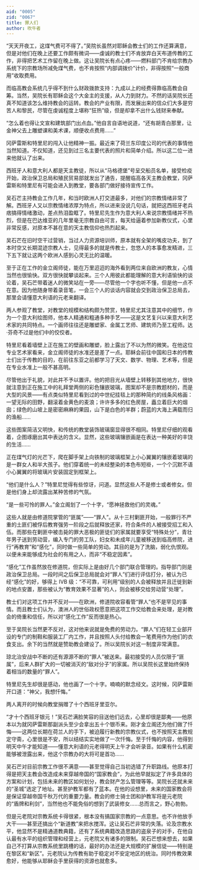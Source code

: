 ```yaml
---
aid: "0005"
zid: "0067"
title: 罪人们
author: 吹牛者
---
```


“天天开夜工，这煤气费可不得了。”吴院长虽然对耶稣会教士们的工作还算满意，但是对他们在晚上还要工作颇有微词——虔诚的教士们不肯放弃白天布道传教的工作，非得把艺术工作留在晚上做。这让吴院长有点心疼——燃料部门不肯给宗教办系统下的宗教场所减免煤气费，也不肯按照“内部调拨价”计价，非得按照“一般商用”收取费用。

而临高教会系统几乎得不到什么财政拨款支持：九成以上的经费得靠临高教会自筹。当然，吴院长有耶稣会这个大金主的支援，从人力到财力。不然的话吴院长还真不知道该怎么维持教会的运转。教会的产业有限，而发展出来的信众们大多是穷苦人和黎民，尽管在虔诚程度上堪称“狂热”级，但是却拿不出什么钱财来奉献。

“怎么着也得让文宣和建筑部门出点血。”他自言自语地说道，“还有胡青白那里，让金神父去上雕塑课和美术课，顺便收点费用……”

冈萨雷斯和特里尼的闯入让他精神一振。最近来了荷兰东印度公司的代表的事情他当然知道。不仅知道，还见到过三名主要代表的照片和简单介绍。所以这二位一进来他就认了出来。

西班牙人和意大利人都是天主教徒，所以从“马格德堡”号呈交船员名单，接受检疫开始，政治保卫总局和殖民贸易部就发出了通告，提醒临高各天主教会教堂，冈萨雷斯和特里尼有可能会进入到教堂，要各部门做好接待宣传工作。

吴石芒主持教会工作几年，和当时欧洲人打交道最多，对他们的宗教情绪非常了解。西班牙人又以宗教情绪浓厚为特点，所以进来没说几句话，就把这西班牙老兵痞搞得情绪激动，差点热泪盈眶了。特里尼先生作为意大利人来说宗教情绪并不热烈，但是在巴达维亚的几年里毫无宗教自由可言，每天给逼着参加新教仪式，心里非常反感，对原本不甚在意的天主教信仰也热烈起来。

吴石芒在旧时空干过营销，当过人力资源培训师，原本就有全架的嘴皮功夫，到了本时空又长期混迹宗教人士，见得最多的就是传教士，忽悠人的本事愈发精进，三下五下就让这两个欧洲人感到心灵无比的温暖。

至于正在工作的金立阁师徒，能在万里迢迢的海外看到两位来自欧洲的教友，心情当然也很愉快。双方很快就攀谈起来。三个人用彼此都能理解的意大利语愉快的谈论着，吴石芒带着迷人的微笑站在一旁——尽管他一个字也听不懂，但是他一点不在意。因为他随身带着录音笔，一会三个人的谈话内容就会交到政治保卫总局去，那里会请懂意大利语的元老来翻译。

两人参观了教堂，对教堂的规模和结构颇为赞赏，特里尼尤其注意其中的细节，作为一个意大利绘图师，他本人精通和粗通多种手艺——这是文艺复兴以来意大利艺术家的共同特点。一个画师往往还是雕塑家、金属工艺师、建筑师乃至工程师。达·芬奇不过是他们中的佼佼者。

特里尼看着墙壁上正在施工的壁画和雕塑，脸上露出了不以为然的微笑。在他这位专业艺术家看来，金立阁师徒的水准还是差了一点。耶稣会前往中国和日本的传教士们出于传教的目的，在前往东亚之前都学习了天文、数学、物理、艺术等，但是在专业水准上一般不甚高明。

尽管他出于礼貌，对此并不予以置评。他的把目光从墙壁上转移到其他地方，很快就注意到正在施工中的礼拜堂两侧的彩色镶嵌玻璃，图案却不是宗教题材的，而是大型的风景——有点类似特里尼看到过的中世纪挂毯上的那种简约的线条风格画：一望无际的田野，翻滚着金黄色的麦浪；许许多多的红色房屋，矗立着巨大的烟囱；绿色的山坡上是密密麻麻的果园，山下是白色的羊群；蔚蓝的大海上满载而归的渔船……

这些图案简洁又明快，和传统的教堂装饰玻璃窗显得很不相同。特里尼仔细的观看着，企图琢磨出其中表达的含义。显然，这些玻璃镶嵌画是在表达一种美好的丰饶的生活……

正在煤气灯的光芒下，爬在脚手架上向铁制的玻璃框架上小心翼翼的镶嵌着玻璃的是一群女人和半大孩子。他们穿着统一的未经整染的本色布短褂，一个个沉默不语小心翼翼的将玻璃片安装固定到框架上。

“他们是什么人？”特里尼觉得有些惊讶，问道。显然这些人不是修士或者修女。但是他们身上却流露出某种苦修的气氛。

“是一些可怜的罪人。”金立阁划了一个十字，“愿神拯救他们的灵魂。”

这些人就是由修道院掌管的“匪属”——“罪人”。从十三村剿匪开始，一般罪行不严重的土匪们被俘后教育强劳一阶段之后就释放还家，符合条件的人被接受招工和入伍。而那些在剿匪中被击毙的罪大恶极的匪徒们的家属就要享受“特殊处分”，青壮年男子送到劳动营，编入专门的劳工队，妇女和未成年儿童被移送到临高修院，进行“再教育”和“感化”，同时做一些简单的劳动。其目的是为了洗脑，弱化仇恨观。以便未来能够成为社会的有用之人，而非“不稳定因素”。

“感化”工作虽然放在修道院，但实际上是由好几个部门联合管理的。指导部门则是政治保卫总局。一段时间之后保卫总局就会对“罪人”们进行评估打分，被认为已经“感化”的好，够得上 ⅣB 级：“不可靠，可利用”级别的人会被释放并且迁徙到新的地点安置，那些被认为“教育效果不显著”的人，则会被移交给劳动营“处理”。

教士们对这项工作并不反对——在欧洲，修道院收容看管“罪人”也不是罕见的事情。而且教士们认为，澳洲人的世俗政权愿意把这项工作交给教会来处理，是对教会的倚重和信任，所以对“感化工作”反而很是热心。

至于吴院长当然更不反对，这对他来说就是免费的劳动力。“罪人”们在轻工业部开设的专门的制鞋和服装工厂内工作，并且按照人头付给教会一笔费用作为他们的衣食支出。余下的当然就是赞助教会建设了。所以吴院长对这一制度非常满意。

琼北治安战中不断的还有源源不断的“罪人”被送来。最初接受的人员仅限于“匪属”，后来人群扩大的一切被消灭的“敌对分子”的家属。所以吴院长这里始终保持着相当的数量的“罪人”。

特里尼先生却很是感动，他也画了一个十字。喃喃的默念经文。这时候，冈萨雷斯开口道：“神父，我想忏悔。”

两人离开的时候向教堂捐赠了十个西班牙里亚尔。

“才十个西班牙银元！”吴石芒满脸笑容的目送他们远去，心里却很是鄙夷——他原本以为就冈萨雷斯那副派头至少会拿出五十个银币来。刚才金立阁还为他们做了忏悔——这两位长期在荷兰人的手下，被迫履行新教的宗教仪式，也不按照天主教规定守斋，心里很是不安，所以结结实实地做了一次忏悔。至于忏悔的内容，他得到明天中午才能知道——懂意大利语的元老得明天上午才会听录音。如果有什么机密能够被泄露出来，他这个宗教办的大将可是首功……

吴石芒对目前宗教工作很不满意——甚至觉得自己当初选错了升职路线。他原本打得是把天主教会改造成未来穿越帝国的“国家教会”，为此他早就拟定了许多具体的方案和计划，包括未来的教区如何划分，教会财产怎么管理等等。吴院长还就未来的“圣城”选定了地址。甚至护教军都有了蓝本。在他的设想里，未来的国家教会将是保证穿越帝国千秋万代的重要力量。教会的修士骑士团和护教军将是元老院的“盾牌和利剑”，当然他也不能免俗的想到了武装修女……总而言之，野心勃勃。

但是元老院对宗教系统卡得很紧，根本没有搞国家宗教的一点意思。也不许他放手大干——甚至还搞出个“新道教”来把水搅浑。这让吴石芒非常的失落。论及宗教水平，他显然不是精通道教典籍，还有了系统典籍改造思路的盗泉子的对手，在他自认最有水平的组织管理和经营上，元老院又有诸多的限制。吴石芒想来想去，如果自己不打算从宗教系统里跳槽的话，最好的办法还是大规模的扩展信徒——特别是在黎区和“新区”。元老院认为传教有助于稳定对不安定地区的统治。同时传教效果愈好，他能够从耶稣会手里获得的资源也就愈多。
